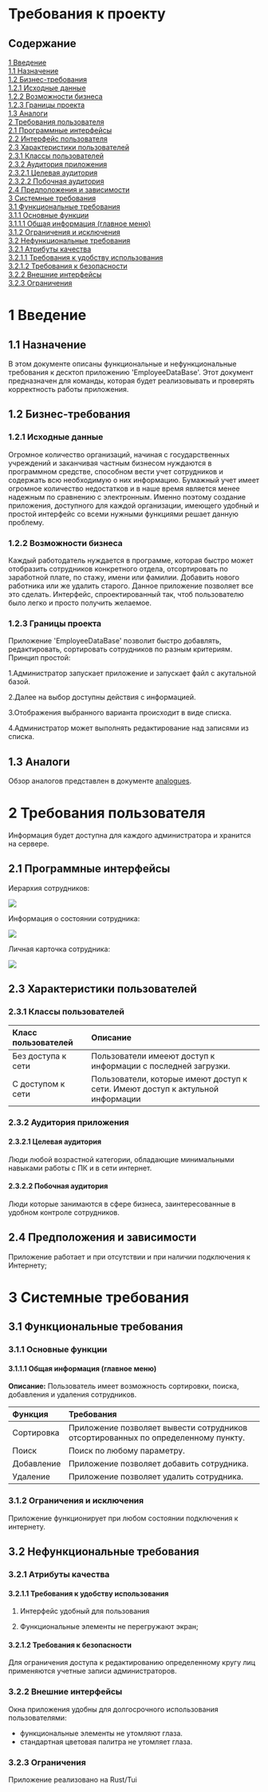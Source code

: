# Требования к проекту

## Содержание

[1 Введение](#1-введение)  
[1.1 Назначение](#11-назначение)  
[1.2 Бизнес-требования](#12-бизнес-требования)  
[1.2.1 Исходные данные](#121-исходные-данные)  
[1.2.2 Возможности бизнеса](#122-возможности-бизнеса)  
[1.2.3 Границы проекта](#123-границы-проекта)  
[1.3 Аналоги](#13-аналоги)  
[2 Требования пользователя](#2-требования-пользователя)  
[2.1 Программные интерфейсы](#21-программные-интерфейсы)  
[2.2 Интерфейс пользователя](#22-интерфейс-пользователя)  
[2.3 Характеристики пользователей](#23-характеристики-пользователей)  
[2.3.1 Классы пользователей](#231-классы-пользователей)  
[2.3.2 Аудитория приложения](#232-аудитория-приложения)  
[2.3.2.1 Целевая аудитория](#2321-целевая-аудитория)  
[2.3.2.2 Побочная аудитория](#2322-побочная-аудитория)  
[2.4 Предположения и зависимости](#24-предположения-и-зависимости)  
[3 Системные требования](#3-системные-требования)  
[3.1 Функциональные требования](#31-функциональные-требования)  
[3.1.1 Основные функции](#311-основные-функции)  
[3.1.1.1 Общая информация (главное меню)](#3111-Общая-информация-(главное-меню))    
[3.1.2 Ограничения и исключения](#312-ограничения-и-исключения)  
[3.2 Нефункциональные требования](#32-нефункциональные-требования)  
[3.2.1 Атрибуты качества](#321-атрибуты-качества)  
[3.2.1.1 Требования к удобству использования](#3211-требования-к-удобству-использования)  
[3.2.1.2 Требования к безопасности](#3212-требования-к-безопасности)  
[3.2.2 Внешние интерфейсы](#322-внешние-интерфейсы)  
[3.2.3 Ограничения](#323-ограничения)

# 1 Введение

## 1.1 Назначение

В этом документе описаны функциональные и нефункциональные требования к десктоп приложению 'EmployeeDataBase'. Этот документ предназначен для команды, которая будет реализовывать и проверять корректность работы приложения.

## 1.2 Бизнес-требования

### 1.2.1 Исходные данные

Огромное количество организаций, начиная с государственных учреждений и заканчивая частным бизнесом нуждаются в программном
средстве, способном вести учет сотрудников и содержать всю необходимую о них информацию. Бумажный учет имеет огромное количество недостатков и в наше время является менее надежным по сравнению с электронным. Именно поэтому создание приложения, доступного для каждой организации, имеющего удобный и простой интерфейс со всеми нужными функциями решает данную проблему.


### 1.2.2 Возможности бизнеса

Каждый работодатель нуждается в программе, которая быстро может отобразить сотрудников конкретного отдела, 
отсортировать по заработной плате, по стажу, имени или фамилии. Добавить нового работника или же удалить старого.
Данное приложение позволяет все это сделать. Интерфейс, спроектированный так, чтоб пользователю было легко и 
просто получить желаемое.

### 1.2.3 Границы проекта

Приложение 'EmployeeDataBase' позволит быстро добавлять, редактировать, сортировать сотрудников по разным критериям.
Принцип простой:

1.Администратор запускает приложение и запускает файл с акутальной базой.

2.Далее на выбор доступны действия с информацией.

3.Отображения выбранного варианта происходит в виде списка.

4.Администратор может выполнять редактирование над записями из списка.

## 1.3 Аналоги

Обзор аналогов представлен в документе [analogues](analogues.md).

# 2 Требования пользователя

Информация будет доступна для каждого администратора и хранится на сервере.

## 2.1 Программные интерфейсы

Иерархия сотрудников: 

![](mockup/employeers_tree.png)  

Информация о состоянии сотрудника:  

![](mockup/employers_info.png)  

Личная карточка сотрудника:  

![](mockup/employee_progress.png)  

## 2.3 Характеристики пользователей

### 2.3.1 Классы пользователей

| Класс пользователей | Описание                                                                                              |
|:--------------------|:------------------------------------------------------------------------------------------------------|
| Без доступа к сети  | Пользователи имееют доступ к информации с последней загрузки.							      |
| С доступом к сети   | Пользователи, которые имеют доступ к сети. Имеют доступ к актульной информации                         |

### 2.3.2 Аудитория приложения

#### 2.3.2.1 Целевая аудитория

Люди любой возрастной категории, обладающие минимальными навыками работы с ПК и в сети интернет.

#### 2.3.2.2 Побочная аудитория

Люди которые занимаются в сфере бизнеса, заинтересованные в удобном контроле сотрудников.

## 2.4 Предположения и зависимости

Приложение работает и при отсутствии и при наличии подключения к Интернету;

# 3 Системные требования

## 3.1 Функциональные требования

### 3.1.1 Основные функции

#### 3.1.1.1 Общая информация (главное меню)

**Описание:** Пользователь имеет возможность сортировки, поиска, добавления и удаления сотрудников.

| Функция                              | Требования                                                                                                                                                                                                                                                                                               | 
|:-------------------------------------|:---------------------------------------------------------------------------------------------------------------------------------------------------------------------------------------------------------------------------------------------------------------------------------------------------------|
| Сортировка               | Приложение позволяет вывести сотрудников отсортированных по определенному  пункту.                                                                                                                                                                                                                   		  |
| Поиск 	               | Поиск по любому параметру.                                                                                                                                                                                 				              		  |
| Добавление		               | Приложение позволяет добавить сотрудника.                                                                                                                                                       										  |
| Удаление	               | Приложение позволяет удалить сотрудника.																										  |

### 3.1.2 Ограничения и исключения

Приложение функционирует при любом состоянии подключения к интернету.

## 3.2 Нефункциональные требования

### 3.2.1 Атрибуты качества

#### 3.2.1.1 Требования к удобству использования

1. Интерфейс удобный для пользования

2. Функциональные элементы не перегружают экран;

#### 3.2.1.2 Требования к безопасности

Для ограничения доступа к редактированию определенному кругу лиц применяются учетные записи администраторов.

### 3.2.2 Внешние интерфейсы

Окна приложения удобны для долгосрочного использования пользователями:

* функциональные элементы не утомляют глаза.
* стандартная цветовая палитра не утомляет глаза.

### 3.2.3 Ограничения

Приложение реализовано на Rust/Tui    	